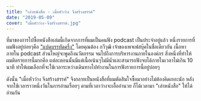 ```yaml
---
title: "เล่าหนังสือ - เมื่อหัวว่าง จึงสร้างสรรค์"
date: "2019-05-09"
cover: "เมื่อหัวว่าง-จึงสร้างสรรค์.jpg"
---
```


ที่มาของการไปซื้อหนังสือเล่มนี้เกิดจากการที่ผมเป็นคนฟัง podcast เป็นประจำอยู่แล้ว หนึ่งรายการที่ผมฟังอยู่บ่อยๆคือ ["แปดบรรทัดครึ่ง"](https://podcasts.apple.com/us/podcast/%E0%B9%81%E0%B8%9B%E0%B8%94%E0%B8%9A%E0%B8%A3%E0%B8%A3%E0%B8%97-%E0%B8%94%E0%B8%84%E0%B8%A3-%E0%B8%87/id1449368123) โดยคุณต้อง กวีวุฒิ เจ้าของเพจเฟสบุ๊คในชื่อเดียวกัน เนื้อหาภายใน podcast ส่วนใหญ่จะพูดถึงนวัตกรรม จนไปถึงการบริหารงานภายในองค์กร สิ่งหนึ่งที่ทำให้ผมติดรายการนี้มากคือ แต่ละตอนนั้นมีแต่เนื้อเน้นๆไม่มีน้ำและสามารถฟังจบได้ภายในเวลาไม่เกิน 10 นาที ทำให้ผมเลือกที่จะใช้เวลาระหว่างเดินทางไปทำงานในการฟังรายการนี้อยู่บ่อยๆ

ดังนั้น "เมื่อหัวว่าง จึงสร้างสรรค์" จึงกลายเป็นหนังสือที่ผมตัดสินใจซื้อมาอย่างไม่ต้องคิดเยอะนัก หลังจากใช้เวลาราวหนึ่งวันในการอ่านเรื่อยๆ ตามที่เวลาว่างจะเอื้ออำนวย ก็ได้เวลามา "เล่าหนังสือ" ให้ได้อ่านกัน

